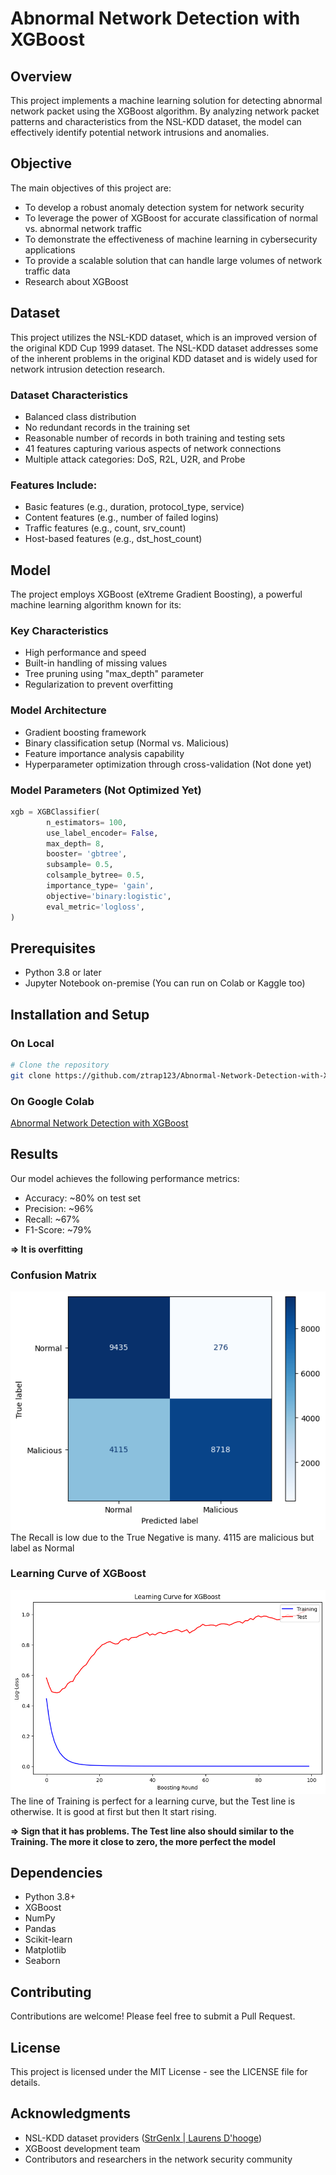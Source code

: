 # Abnormal Network Detection with XGBoost

## Overview
This project implements a machine learning solution for detecting abnormal network packet using the XGBoost algorithm. By analyzing network packet patterns and characteristics from the NSL-KDD dataset, the model can effectively identify potential network intrusions and anomalies.

## Objective
The main objectives of this project are:
- To develop a robust anomaly detection system for network security
- To leverage the power of XGBoost for accurate classification of normal vs. abnormal network traffic
- To demonstrate the effectiveness of machine learning in cybersecurity applications
- To provide a scalable solution that can handle large volumes of network traffic data
- Research about XGBoost
## Dataset
This project utilizes the NSL-KDD dataset, which is an improved version of the original KDD Cup 1999 dataset. The NSL-KDD dataset addresses some of the inherent problems in the original KDD dataset and is widely used for network intrusion detection research.

### Dataset Characteristics
- Balanced class distribution
- No redundant records in the training set
- Reasonable number of records in both training and testing sets
- 41 features capturing various aspects of network connections
- Multiple attack categories: DoS, R2L, U2R, and Probe

### Features Include:
- Basic features (e.g., duration, protocol_type, service)
- Content features (e.g., number of failed logins)
- Traffic features (e.g., count, srv_count)
- Host-based features (e.g., dst_host_count)

## Model
The project employs XGBoost (eXtreme Gradient Boosting), a powerful machine learning algorithm known for its:

### Key Characteristics
- High performance and speed
- Built-in handling of missing values
- Tree pruning using "max_depth" parameter
- Regularization to prevent overfitting

### Model Architecture
- Gradient boosting framework
- Binary classification setup (Normal vs. Malicious)
- Feature importance analysis capability
- Hyperparameter optimization through cross-validation (Not done yet)

### Model Parameters (Not Optimized Yet)
```python
xgb = XGBClassifier(
        n_estimators= 100,
        use_label_encoder= False,
        max_depth= 8,
        booster= 'gbtree',
        subsample= 0.5,
        colsample_bytree= 0.5,
        importance_type= 'gain',
        objective='binary:logistic',
        eval_metric='logloss',
)
```
## Prerequisites
- Python 3.8 or later
- Jupyter Notebook on-premise (You can run on Colab or Kaggle too)
## Installation and Setup
### On Local
```bash
# Clone the repository
git clone https://github.com/ztrap123/Abnormal-Network-Detection-with-XGBoost.git
```
### On Google Colab
[Abnormal Network Detection with XGBoost](https://colab.research.google.com/drive/15ODANjYMjsa4T8Ix5dL7oynnRCU0DEWJ?usp=sharing)

## Results
Our model achieves the following performance metrics:
- Accuracy: ~80% on test set
- Precision: ~96%
- Recall: ~67%
- F1-Score: ~79%

**=> It is overfitting** 

### Confusion Matrix
![XGBoost Confusion Matrix](img/confusionmatrix.png)
The Recall is low due to the True Negative is many. 4115 are malicious but label as Normal

### Learning Curve of XGBoost
![XGBoost Learning Curve](img/learning_curve.png)
The line of Training is perfect for a learning curve, but the Test line is otherwise. It is good at first but then It start rising.

**=> Sign that it has problems. The Test line also should similar to the Training. The more it close to zero, the more perfect the model**
## Dependencies
- Python 3.8+
- XGBoost
- NumPy
- Pandas
- Scikit-learn
- Matplotlib
- Seaborn

## Contributing
Contributions are welcome! Please feel free to submit a Pull Request.

## License
This project is licensed under the MIT License - see the LICENSE file for details.

## Acknowledgments
- NSL-KDD dataset providers ([StrGenIx | Laurens D'hooge](https://www.kaggle.com/datasets/dhoogla/nslkdd))
- XGBoost development team
- Contributors and researchers in the network security community